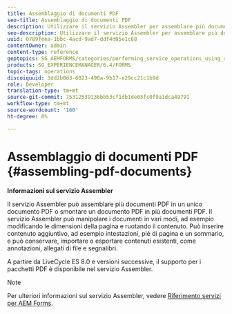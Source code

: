 ```yaml
---
title: Assemblaggio di documenti PDF
seo-title: Assemblaggio di documenti PDF
description: Utilizzare il servizio Assembler per assemblare più documenti PDF in un unico documento PDF o per smontare un documento PDF in più documenti PDF.
seo-description: Utilizzare il servizio Assembler per assemblare più documenti PDF in un unico documento PDF o per smontare un documento PDF in più documenti PDF.
uuid: 0789feea-1bbc-4acd-9ad7-ddf4d05e1c68
contentOwner: admin
content-type: reference
geptopics: SG_AEMFORMS/categories/performing_service_operations_using_apis
products: SG_EXPERIENCEMANAGER/6.4/FORMS
topic-tags: operations
discoiquuid: 3dd2b0d3-6023-490a-9b17-e29cc21c1b9d
role: Developer
translation-type: tm+mt
source-git-commit: 75312539136bb53cf1db1de03fc0f9a1dca49791
workflow-type: tm+mt
source-wordcount: '160'
ht-degree: 0%

---
```



# Assemblaggio di documenti PDF {#assembling-pdf-documents}

**Informazioni sul servizio Assembler**

Il servizio Assembler può assemblare più documenti PDF in un unico documento PDF o smontare un documento PDF in più documenti PDF. Il servizio Assembler può manipolare i documenti in vari modi, ad esempio modificando le dimensioni della pagina e ruotando il contenuto. Può inserire contenuto aggiuntivo, ad esempio intestazioni, piè di pagina e un sommario, e può conservare, importare o esportare contenuti esistenti, come annotazioni, allegati di file e segnalibri.

A partire da LiveCycle ES 8.0 e versioni successive, il supporto per i pacchetti PDF è disponibile nel servizio Assembler.

>[!NOTE]
>
>Per ulteriori informazioni sul servizio Assembler, vedere [Riferimento servizi per AEM Forms](https://www.adobe.com/go/learn_aemforms_services_63).

